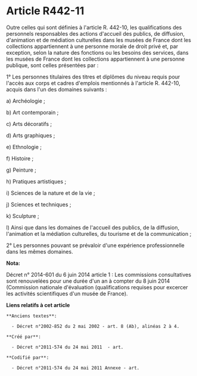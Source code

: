 # Article R442-11

Outre celles qui sont définies à l'article R. 442-10, les qualifications des personnels responsables des actions d'accueil
des publics, de diffusion, d'animation et de médiation culturelles dans les musées de France dont les collections
appartiennent à une personne morale de droit privé et, par exception, selon la nature des fonctions ou les besoins des
services, dans les musées de France dont les collections appartiennent à une personne publique, sont celles présentées par :

1° Les personnes titulaires des titres et diplômes du niveau requis pour l'accès aux corps et cadres d'emplois mentionnés à
l'article R. 442-10, acquis dans l'un des domaines suivants :

a) Archéologie ;

b) Art contemporain ;

c) Arts décoratifs ;

d) Arts graphiques ;

e) Ethnologie ;

f) Histoire ;

g) Peinture ;

h) Pratiques artistiques ;

i) Sciences de la nature et de la vie ;

j) Sciences et techniques ;

k) Sculpture ;

l) Ainsi que dans les domaines de l'accueil des publics, de la diffusion, l'animation et la médiation culturelles, du
tourisme et de la communication ;

2° Les personnes pouvant se prévaloir d'une expérience professionnelle dans les mêmes domaines.

**Nota:**

Décret n° 2014-601 du 6 juin 2014 article 1 : Les commissions consultatives sont renouvelées pour une durée d'un an à compter
du 8 juin 2014 (Commission nationale d'évaluation (qualifications requises pour excercer les activités scientifiques d'un
musée de France).

**Liens relatifs à cet article**

	**Anciens textes**:

	  - Décret n°2002-852 du 2 mai 2002 - art. 8 (Ab), alinéas 2 à 4.

	**Créé par**:

	  - Décret n°2011-574 du 24 mai 2011  - art.

	**Codifié par**:

	  - Décret n°2011-574 du 24 mai 2011 Annexe - art.
